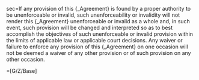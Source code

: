 sec=If any provision of this {_Agreement} is found by a proper authority to be unenforceable or invalid, such unenforceability or invalidity will not render this {_Agreement} unenforceable or invalid as a whole and, in such event, such provision will be changed and interpreted so as to best accomplish the objectives of such unenforceable or invalid provision within the limits of applicable law or applicable court decisions. Any waiver or failure to enforce any provision of this {_Agreement} on one occasion will not be deemed a waiver of any other provision or of such provision on any other occasion.

=[G/Z/Base]

